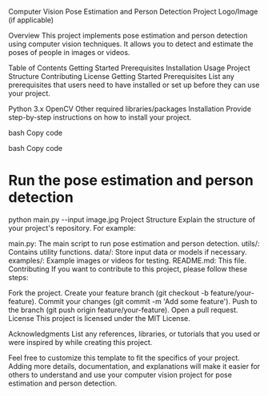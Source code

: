 Computer Vision Pose Estimation and Person Detection
Project Logo/Image (if applicable)

Overview
This project implements pose estimation and person detection using computer vision techniques. It allows you to detect and estimate the poses of people in images or videos.

Table of Contents
Getting Started
Prerequisites
Installation
Usage
Project Structure
Contributing
License
Getting Started
Prerequisites
List any prerequisites that users need to have installed or set up before they can use your project.

Python 3.x
OpenCV
Other required libraries/packages
Installation
Provide step-by-step instructions on how to install your project.

bash
Copy code


bash
Copy code
# Run the pose estimation and person detection
python main.py --input image.jpg
Project Structure
Explain the structure of your project's repository. For example:

main.py: The main script to run pose estimation and person detection.
utils/: Contains utility functions.
data/: Store input data or models if necessary.
examples/: Example images or videos for testing.
README.md: This file.
Contributing
If you want to contribute to this project, please follow these steps:

Fork the project.
Create your feature branch (git checkout -b feature/your-feature).
Commit your changes (git commit -m 'Add some feature').
Push to the branch (git push origin feature/your-feature).
Open a pull request.
License
This project is licensed under the MIT License.

Acknowledgments
List any references, libraries, or tutorials that you used or were inspired by while creating this project.

Feel free to customize this template to fit the specifics of your project. Adding more details, documentation, and explanations will make it easier for others to understand and use your computer vision project for pose estimation and person detection.
